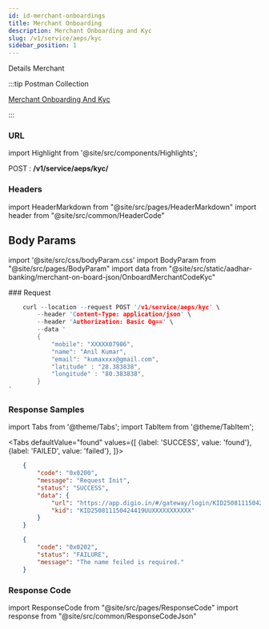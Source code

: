 ```yaml
---
id: id-merchant-onboardings
title: Merchant Onboarding
description: Merchant Onboarding and Kyc
slug: /v1/service/aeps/kyc
sidebar_position: 1
---
```


Details Merchant

:::tip Postman Collection

<a href="https://www.google.com" target="_blank">Merchant Onboarding And Kyc</a>

:::

### URL

import Highlight from '@site/src/components/Highlights';

<Highlight className="get">POST</Highlight> : <strong>/v1/service/aeps/kyc/</strong>

### Headers

import HeaderMarkdown from "@site/src/pages/HeaderMarkdown"
import header from "@site/src/common/HeaderCode"

<HeaderMarkdown data={header}/>

## Body Params

import '@site/src/css/bodyParam.css'
import BodyParam from "@site/src/pages/BodyParam"
import data from "@site/src/static/aadhar-banking/merchant-on-board-json/OnboardMerchantCodeKyc"

<BodyParam data={data}/>
### Request

```c title="Example Request"
    curl --location --request POST '/v1/service/aeps/kyc' \
        --header 'Content-Type: application/json' \
        --header 'Authorization: Basic Og==' \
        --data '
        {
            "mobile": "XXXXX07986",
            "name": "Anil Kumar",
            "email": "kumaxxxx@gmail.com",
            "latitude" : "28.383838",
            "longitude" : "80.383838",
        }
'
```

### Response Samples

import Tabs from '@theme/Tabs';
import TabItem from '@theme/TabItem';

<Tabs
    defaultValue="found"
    values={[
        {label: 'SUCCESS', value: 'found'},
        {label: 'FAILED', value: 'failed'},
    ]}>

<TabItem value="found">

```json
    {
        "code": "0x0200",
        "message": "Request Init",
        "status": "SUCCESS",
        "data": {
            "url": "https://app.digio.in/#/gateway/login/KID250811150424419UUXXXXXXXXXXX/REF1096302617401281467A9/6393784138?token_id=GWTBWS&sdkver=10.0&logo=https://console.ipayments.in/public/img/kyc_logo.png&redirect_url=https://api.ibanks.in/merchant/onboarding?enc=Lalo4BDjz8L41YASxGW0PBEAVb1EY4fWng%2BYfNuyvqhb7as7UFp4o5PQFn9A7%2FZFqA%3D%3D&method=otp&theme={\"PRIMARY_COLOR\":\"#2979BF\",\"SECONDARY_COLOR\":\"#FFFFFF\"}",
            "kid": "KID250811150424419UUXXXXXXXXXXX"
        }
    }
```

</TabItem>

<TabItem value="failed">

```json
    {
        "code": "0x0202",
        "status": "FAILURE",
        "message": "The name feiled is required."
    }
```

</TabItem>
</Tabs>

### Response Code

import ResponseCode from "@site/src/pages/ResponseCode"
import response from "@site/src/common/ResponseCodeJson"

<ResponseCode data={response}/>
